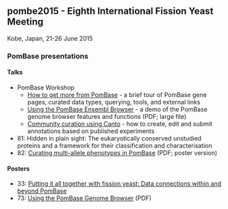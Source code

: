 ## pombe2015 - Eighth International Fission Yeast Meeting

Kobe, Japan, 21-26 June 2015

### PomBase presentations

#### Talks

-   PomBase Workshop
    -   [How to get more from PomBase](https://www.pombase.org/data/Conferences/pombe2015/workshop_pombase_tour_vw2015.pdf) -
        a brief tour of PomBase gene pages, curated data types,
        querying, tools, and external links
    -   [Using the PomBase Ensembl Browser](https://www.pombase.org/data/Conferences/pombe2015/pombe2015_UsingGenomeBrowser.pdf) -
        a demo of the PomBase genome browser features and functions (PDF; large file)
    -   [Community curation using Canto](https://www.pombase.org/data/Conferences/pombe2015/pombe2015_curation_workshop.pdf) -
        how to create, edit and submit annotations based on published
        experiments
-   81: Hidden in plain sight: The eukaryotically conserved unstudied
    proteins and a framework for their classification and
    characterisation
-   82: [Curating multi-allele phenotypes in PomBase](https://www.pombase.org/data/Conferences/pombe2015/multi-phenotype_pombe2015.pdf) (PDF; poster version)

#### Posters

-   33: [Putting it all together with fission yeast: Data connections within and beyond PomBase](https://www.pombase.org/data/Conferences/pombe2015/pombe2015_p33.pdf)
-   73: [Using the PomBase Genome Browser](https://www.pombase.org/data/Conferences/pombe2015/PomBaseGenomeBrowser.pdf) (PDF)
